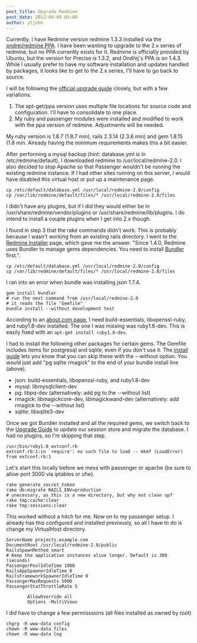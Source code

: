 ```yaml
---
post_title: Upgrade Redmine
post_date: 2012-08-09 03:00
author: ytjohn
---
```


Currently, I have Redmine version redmine 1.3.3 installed via the
[ondrej/redmine PPA]. I have been wanting to upgrade to the 2.x series
of redmine, but no PPA currently exists for it. Redmine is officially
provided by Ubuntu, but the version for Precise is 1.3.2, and Ondřej's
PPA is on 1.4.3. While I usually prefer to have my software installation
and updates handled by packages, it looks like to get to the 2.x series,
I'll have to go back to source.

I will be following the [official upgrade guide] closely, but with a
few variations.

1.  The apt-get/ppa version uses multiple file locations for source code
    and configuration. I'll have to consolidate to one place.
2.  My ruby and passenger modules were installed and modified to work
    with the ppa version of redmine. Adjustments will be needed.

My ruby version is 1.8.7 (1.8.7 min), rails 2.3.14 (2.3.6 min) and gem
1.8.15 (1.8 min. Already having the minimum requirements makes this a
bit easier.

After performing a mysql backup (hint: database.yml is in
/etc/redmine/default), I downloaded redmine to /usr/local/redmine-2.0. I
also decided to stop Apache so that Passenger wouldn't be running the
existing redmine instance. If I had other sites running on this server,
I would have disabled this virtual host or put up a maintenance page.

    cp /etc/default/database.yml /usr/local/redmine-2.0/config
    cp /var/lib/redmine/default/files/* /usr/local/redmine-2.0/files

I didn't have any plugins, but if I did they would either be in
/usr/share/redmine/vendor/plugins or /usr/share/redmine/lib/plugins. I
do intend to install a couple plugins when I get into 2.x though.

I found in step 3 that the rake commands didn't work. This is probably
because I wasn't working from an existing rails directory. I went to the
[Redmine Installer] page, which gave me the answer. "Since 1.4.0,
Redmine uses Bundler to manage gems dependencies. You need to install
[Bundler] first.".

    cp /etc/default/database.yml /usr/local/redmine-2.0/config
    cp /var/lib/redmine/default/files/* /usr/local/redmine-2.0/files

I ran into an error when bundle was installing json 1.7.4.

    gem install bundler
    # run the next command from /usr/local/redmine-2.0
    # it reads the file "Gemfile"
    bundle install --without development test

According to an [about.com page], I need build-essentials,
libopenssl-ruby, and ruby1.8-dev installed. The one I was missing was
ruby1.8-dev. This is easily fixed with an `apt-get install ruby1.8-dev`.

I had to install the following other packages for certain gems. The
Gemfile includes items for postgresql and sqlite, even if you don't use
it. The [install guide][Redmine Installer] lets you know that you can
skip these with the --without option. You would just add "pg sqlite
rmagick" to the end of your bundle install line (above).

-   json: build-essentials, libopenssl-ruby, and ruby1.8-dev
-   mysql: libmysqlclient-dev
-   pg: libpq-dev (alternatively: add pg to the --without list)
-   rmagick: libmagickcore-dev, libmagickwand-dev (alternatively: add
    rmagick to the --without list)
-   sqlite: libsqlite3-dev

Once we got Bundler installed and all the required gems, we switch back
to the [Upgrade Guide][official upgrade guide] to update our session
store and migrate the database. I had no plugins, so I'm skipping that
step.

    /usr/bin/ruby1.8 extconf.rb
    extconf.rb:1:in `require': no such file to load -- mkmf (LoadError)
    from extconf.rb:1

Let's start this locally before we mess with passenger or apache (be
sure to allow port 3000 via iptables or ufw).

    rake generate_secret_token
    rake db:migrate RAILS_ENV=production 
    # unecessary, as this is a new directory, but why not clean up?
    rake tmp:cache:clear
    rake tmp:sessions:clear

This worked without a hitch for me. Now on to my passenger setup. I
already has this configured and installed previously, so all I have to
do is change my VirtualHost directory.

    ServerName projects.example.com
    DocumentRoot /usr/local/redmine-2.0/public
    RailsSpawnMethod smart
    # Keep the application instances alive longer. Default is 300 (seconds)
    PassengerPoolIdleTime 1000
    RailsAppSpawnerIdleTime 0
    RailsFrameworkSpawnerIdleTime 0
    PassengerMaxRequests 5000
    PassengerStatThrottleRate 5

            AllowOverride all
            Options -MultiViews


I did have to change a few permisssions (all files installed as owned by
root)

    chgrp -R www-data config
    chown -R www-data files
    chown -R www-data log


  [ondrej/redmine PPA]: https://launchpad.net/~ondrej/+archive/redmine
    "ppa:ondrej/redmine"
  [official upgrade guide]: http://www.redmine.org/projects/redmine/wiki/RedmineUpgrade
    "Upgrade to 2.x"
  [Redmine Installer]: http://www.redmine.org/projects/redmine/wiki/RedmineInstall
    "Install Guide"
  [Bundler]: http://gembundler.com/
  [about.com page]: http://ruby.about.com/od/faqs/qt/Extconf-Rb-1-In-Require-No-Such-File-To-Load-Mkmf-Loaderror.htm
